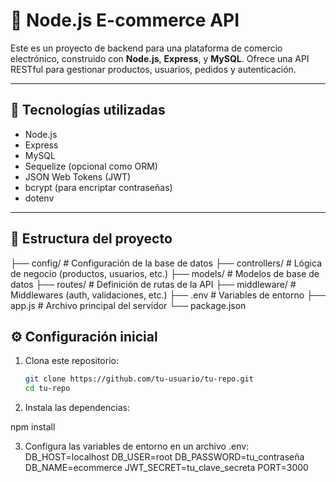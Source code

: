 # 🛒 Node.js E-commerce API

Este es un proyecto de backend para una plataforma de comercio electrónico, construido con **Node.js**, **Express**, y **MySQL**. Ofrece una API RESTful para gestionar productos, usuarios, pedidos y autenticación.

---

## 🚀 Tecnologías utilizadas

- Node.js
- Express
- MySQL
- Sequelize (opcional como ORM)
- JSON Web Tokens (JWT)
- bcrypt (para encriptar contraseñas)
- dotenv

---

## 📁 Estructura del proyecto

├── config/ # Configuración de la base de datos
├── controllers/ # Lógica de negocio (productos, usuarios, etc.)
├── models/ # Modelos de base de datos
├── routes/ # Definición de rutas de la API
├── middleware/ # Middlewares (auth, validaciones, etc.)
├── .env # Variables de entorno
├── app.js # Archivo principal del servidor
└── package.json

## ⚙️ Configuración inicial

1. Clona este repositorio:
   ```bash
   git clone https://github.com/tu-usuario/tu-repo.git
   cd tu-repo
   ```
2. Instala las dependencias:

npm install

3. Configura las variables de entorno en un archivo .env:
   DB_HOST=localhost
   DB_USER=root
   DB_PASSWORD=tu_contraseña
   DB_NAME=ecommerce
   JWT_SECRET=tu_clave_secreta
   PORT=3000
